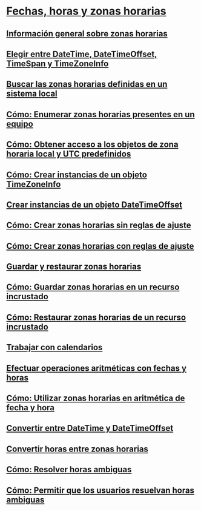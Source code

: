 # [Fechas, horas y zonas horarias](index.md)
## [Información general sobre zonas horarias](time-zone-overview.md)
## [Elegir entre DateTime, DateTimeOffset, TimeSpan y TimeZoneInfo](choosing-between-datetime.md)
## [Buscar las zonas horarias definidas en un sistema local](finding-the-time-zones-on-local-system.md)
## [Cómo: Enumerar zonas horarias presentes en un equipo](enumerate-time-zones.md)
## [Cómo: Obtener acceso a los objetos de zona horaria local y UTC predefinidos](access-utc-and-local.md)
## [Cómo: Crear instancias de un objeto TimeZoneInfo](instantiate-time-zone-info.md)
## [Crear instancias de un objeto DateTimeOffset](instantiating-a-datetimeoffset-object.md)
## [Cómo: Crear zonas horarias sin reglas de ajuste](create-time-zones-without-adjustment-rules.md)
## [Cómo: Crear zonas horarias con reglas de ajuste](create-time-zones-with-adjustment-rules.md)
## [Guardar y restaurar zonas horarias](saving-and-restoring-time-zones.md)
## [Cómo: Guardar zonas horarias en un recurso incrustado](save-time-zones-to-an-embedded-resource.md)
## [Cómo: Restaurar zonas horarias de un recurso incrustado](restore-time-zones-from-an-embedded-resource.md)
## [Trabajar con calendarios](working-with-calendars.md)
## [Efectuar operaciones aritméticas con fechas y horas](performing-arithmetic-operations.md)
## [Cómo: Utilizar zonas horarias en aritmética de fecha y hora](use-time-zones-in-arithmetic.md)
## [Convertir entre DateTime y DateTimeOffset](converting-between-datetime-and-offset.md)
## [Convertir horas entre zonas horarias](converting-between-time-zones.md)
## [Cómo: Resolver horas ambiguas](resolve-ambiguous-times.md)
## [Cómo: Permitir que los usuarios resuelvan horas ambiguas](let-users-resolve-ambiguous-times.md)
